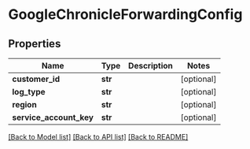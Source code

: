# GoogleChronicleForwardingConfig

## Properties
Name | Type | Description | Notes
------------ | ------------- | ------------- | -------------
**customer_id** | **str** |  | [optional] 
**log_type** | **str** |  | [optional] 
**region** | **str** |  | [optional] 
**service_account_key** | **str** |  | [optional] 

[[Back to Model list]](../README.md#documentation-for-models) [[Back to API list]](../README.md#documentation-for-api-endpoints) [[Back to README]](../README.md)


